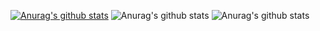 <!--
**Regin0/regin0** is a ✨ _special_ ✨ repository because its `README.md` (this file) appears on your GitHub profile.

Here are some ideas to get you started:

- 🔭 I’m currently working on ...
- 🌱 I’m currently learning ...
- 👯 I’m looking to collaborate on ...
- 🤔 I’m looking for help with ...
- 💬 Ask me about ...
- 📫 How to reach me: ...
- 😄 Pronouns: ...
- ⚡ Fun fact: ...
-->

[![Anurag's github stats](https://github-readme-stats.vercel.app/api?username=regin0)](https://github.com/anuraghazra/github-readme-stats)
![Anurag's github stats](https://github-readme-stats.vercel.app/api?username=regin0&count_private=true)
![Anurag's github stats](https://github-readme-stats.vercel.app/api?username=regin0&show_icons=true&theme=dracula)
